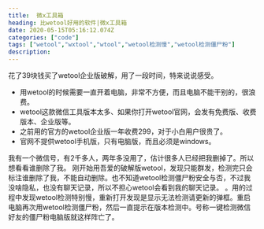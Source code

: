 ```yaml
---
title:  微x工具箱
heading: 比wetool好用的软件|微x工具箱
date: 2020-05-15T05:16:12.074Z
categories: ["code"]
tags: ["wetool","wxtool","wtool","wetool检测慢","wetool检测僵尸粉"]
description: 
---
```


花了39块钱买了wetool企业版破解，用了一段时间，特来说说感受。

- 用wetool的时候需要一直开着电脑，非常不方便，而且电脑不能干别的，很浪费。
- wetool这款微信工具版本太多、如果你打开wetool官网，会发有免费版、收费版本、企业版等。
- 之前用的官方的wetool企业版一年收费299，对于小白用户很贵了。
- 官网不提供wetool手机版，只有电脑版，而且必须是windows。


我有一个微信号，有2千多人，两年多没用了，估计很多人已经把我删掉了。所以想看看谁删除了我。
刚开始用吾爱的破解版wetool，发现只能群发，检测完只会标注谁删除了我，不能自动删除。也不知道wetool检测僵尸粉安全与否，不过我没啥隐私，也没有聊天记录，所以不担心wetool会看到我的聊天记录。	。用的过程中发现wetool检测特别慢，重新打开发现是显示无法检测请更新的弹框。重启电脑再次用wetool检测僵尸粉，然后一直提示在版本检测中。号称一键检测微信好友的僵尸粉电脑版就这样阵亡了。


